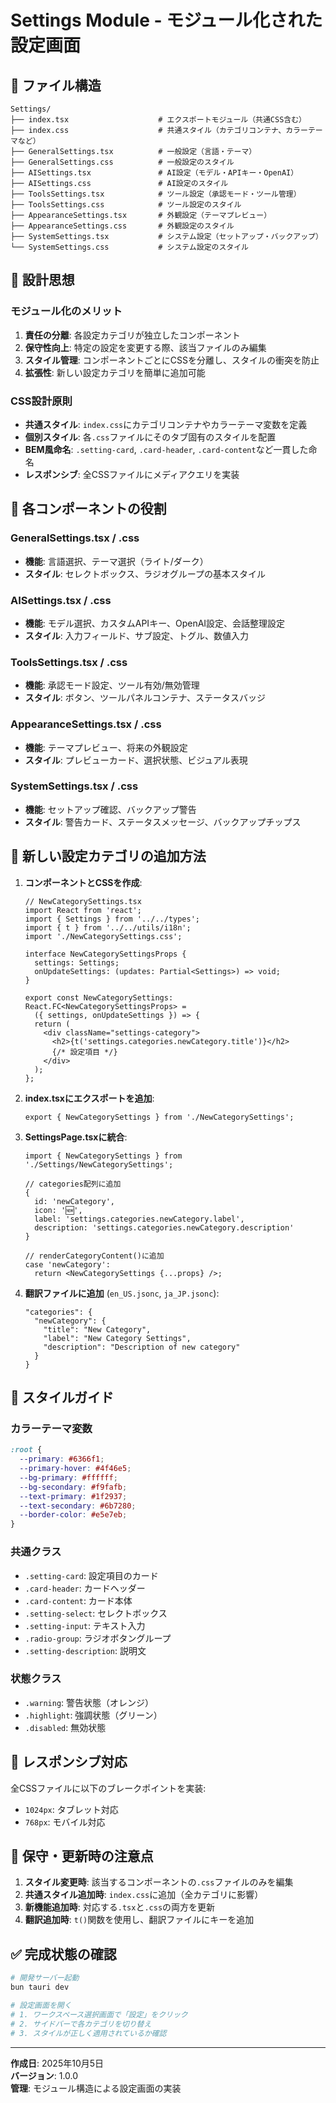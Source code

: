 # Settings Module - モジュール化された設定画面

## 📁 ファイル構造

```
Settings/
├── index.tsx                    # エクスポートモジュール（共通CSS含む）
├── index.css                    # 共通スタイル（カテゴリコンテナ、カラーテーマなど）
├── GeneralSettings.tsx          # 一般設定（言語・テーマ）
├── GeneralSettings.css          # 一般設定のスタイル
├── AISettings.tsx               # AI設定（モデル・APIキー・OpenAI）
├── AISettings.css               # AI設定のスタイル
├── ToolsSettings.tsx            # ツール設定（承認モード・ツール管理）
├── ToolsSettings.css            # ツール設定のスタイル
├── AppearanceSettings.tsx       # 外観設定（テーマプレビュー）
├── AppearanceSettings.css       # 外観設定のスタイル
├── SystemSettings.tsx           # システム設定（セットアップ・バックアップ）
└── SystemSettings.css           # システム設定のスタイル
```

## 🎯 設計思想

### モジュール化のメリット
1. **責任の分離**: 各設定カテゴリが独立したコンポーネント
2. **保守性向上**: 特定の設定を変更する際、該当ファイルのみ編集
3. **スタイル管理**: コンポーネントごとにCSSを分離し、スタイルの衝突を防止
4. **拡張性**: 新しい設定カテゴリを簡単に追加可能

### CSS設計原則
- **共通スタイル**: `index.css`にカテゴリコンテナやカラーテーマ変数を定義
- **個別スタイル**: 各`.css`ファイルにそのタブ固有のスタイルを配置
- **BEM風命名**: `.setting-card`, `.card-header`, `.card-content`など一貫した命名
- **レスポンシブ**: 全CSSファイルにメディアクエリを実装

## 📝 各コンポーネントの役割

### GeneralSettings.tsx / .css
- **機能**: 言語選択、テーマ選択（ライト/ダーク）
- **スタイル**: セレクトボックス、ラジオグループの基本スタイル

### AISettings.tsx / .css
- **機能**: モデル選択、カスタムAPIキー、OpenAI設定、会話整理設定
- **スタイル**: 入力フィールド、サブ設定、トグル、数値入力

### ToolsSettings.tsx / .css
- **機能**: 承認モード設定、ツール有効/無効管理
- **スタイル**: ボタン、ツールパネルコンテナ、ステータスバッジ

### AppearanceSettings.tsx / .css
- **機能**: テーマプレビュー、将来の外観設定
- **スタイル**: プレビューカード、選択状態、ビジュアル表現

### SystemSettings.tsx / .css
- **機能**: セットアップ確認、バックアップ警告
- **スタイル**: 警告カード、ステータスメッセージ、バックアップチップス

## 🚀 新しい設定カテゴリの追加方法

1. **コンポーネントとCSSを作成**:
   ```tsx
   // NewCategorySettings.tsx
   import React from 'react';
   import { Settings } from '../../types';
   import { t } from '../../utils/i18n';
   import './NewCategorySettings.css';
   
   interface NewCategorySettingsProps {
     settings: Settings;
     onUpdateSettings: (updates: Partial<Settings>) => void;
   }
   
   export const NewCategorySettings: React.FC<NewCategorySettingsProps> = 
     ({ settings, onUpdateSettings }) => {
     return (
       <div className="settings-category">
         <h2>{t('settings.categories.newCategory.title')}</h2>
         {/* 設定項目 */}
       </div>
     );
   };
   ```

2. **index.tsxにエクスポートを追加**:
   ```tsx
   export { NewCategorySettings } from './NewCategorySettings';
   ```

3. **SettingsPage.tsxに統合**:
   ```tsx
   import { NewCategorySettings } from './Settings/NewCategorySettings';
   
   // categories配列に追加
   {
     id: 'newCategory',
     icon: '🆕',
     label: 'settings.categories.newCategory.label',
     description: 'settings.categories.newCategory.description'
   }
   
   // renderCategoryContent()に追加
   case 'newCategory':
     return <NewCategorySettings {...props} />;
   ```

4. **翻訳ファイルに追加** (`en_US.jsonc`, `ja_JP.jsonc`):
   ```jsonc
   "categories": {
     "newCategory": {
       "title": "New Category",
       "label": "New Category Settings",
       "description": "Description of new category"
     }
   }
   ```

## 🎨 スタイルガイド

### カラーテーマ変数
```css
:root {
  --primary: #6366f1;
  --primary-hover: #4f46e5;
  --bg-primary: #ffffff;
  --bg-secondary: #f9fafb;
  --text-primary: #1f2937;
  --text-secondary: #6b7280;
  --border-color: #e5e7eb;
}
```

### 共通クラス
- `.setting-card`: 設定項目のカード
- `.card-header`: カードヘッダー
- `.card-content`: カード本体
- `.setting-select`: セレクトボックス
- `.setting-input`: テキスト入力
- `.radio-group`: ラジオボタングループ
- `.setting-description`: 説明文

### 状態クラス
- `.warning`: 警告状態（オレンジ）
- `.highlight`: 強調状態（グリーン）
- `.disabled`: 無効状態

## 📱 レスポンシブ対応

全CSSファイルに以下のブレークポイントを実装:
- `1024px`: タブレット対応
- `768px`: モバイル対応

## 🔧 保守・更新時の注意点

1. **スタイル変更時**: 該当するコンポーネントの`.css`ファイルのみを編集
2. **共通スタイル追加時**: `index.css`に追加（全カテゴリに影響）
3. **新機能追加時**: 対応する`.tsx`と`.css`の両方を更新
4. **翻訳追加時**: `t()`関数を使用し、翻訳ファイルにキーを追加

## ✅ 完成状態の確認

```bash
# 開発サーバー起動
bun tauri dev

# 設定画面を開く
# 1. ワークスペース選択画面で「設定」をクリック
# 2. サイドバーで各カテゴリを切り替え
# 3. スタイルが正しく適用されているか確認
```

---

**作成日**: 2025年10月5日  
**バージョン**: 1.0.0  
**管理**: モジュール構造による設定画面の実装
